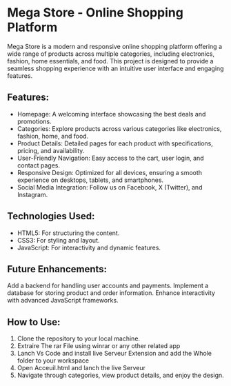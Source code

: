 # Mega Store - Online Shopping Platform
Mega Store is a modern and responsive online shopping platform offering a wide range of products across multiple categories, including electronics, fashion, home essentials, and food. This project is designed to provide a seamless shopping experience with an intuitive user interface and engaging features.

## Features:
- Homepage: A welcoming interface showcasing the best deals and promotions.
- Categories: Explore products across various categories like electronics, fashion, home, and food.
- Product Details: Detailed pages for each product with specifications, pricing, and availability.
- User-Friendly Navigation: Easy access to the cart, user login, and contact pages.
- Responsive Design: Optimized for all devices, ensuring a smooth experience on desktops, tablets, and smartphones.
- Social Media Integration: Follow us on Facebook, X (Twitter), and Instagram.
## Technologies Used:
- HTML5: For structuring the content.
- CSS3: For styling and layout.
- JavaScript: For interactivity and dynamic features.
## Future Enhancements:
Add a backend for handling user accounts and payments.
Implement a database for storing product and order information.
Enhance interactivity with advanced JavaScript frameworks.

## How to Use:
1) Clone the repository to your local machine.
2) Extraire The rar File using winrar or any other related app
3) Lanch Vs Code and install live Serveur Extension and add the Whole folder to your workspace
4) Open Acceuil.html and lanch the live Serveur
5) Navigate through categories, view product details, and enjoy the design.

